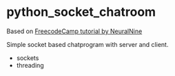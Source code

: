 # python_socket_chatroom

Based on [FreecodeCamp tutorial by NeuralNine](https://youtu.be/FGdiSJakIS4)

Simple socket based chatprogram with server and client.
- sockets
- threading
